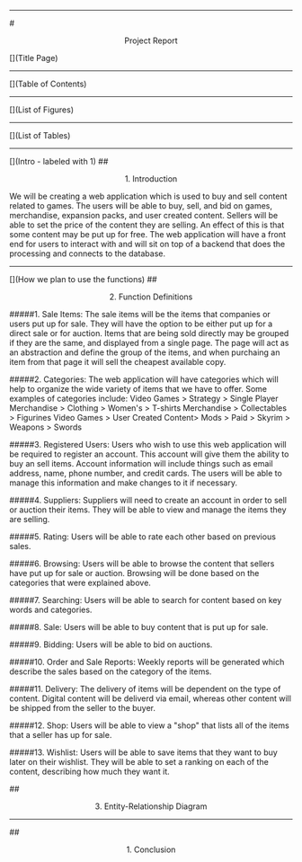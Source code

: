 ***
#<p align="center"> Project Report </p>
[](Title Page)
***
[](Table of Contents)
***
[](List of Figures)
***
[](List of Tables)
***
[](Intro - labeled with 1)
##<p align="center"> 1. Introduction </p>
We will be creating a web application which is used to buy and sell content related to games. The users will be able to buy, sell, and bid on games, merchandise, expansion packs, and user created content. Sellers will be able to set the price of the content they are selling. An effect of this is that some content may be put up for free. The web application will have a front end for users to interact with and will sit on top of a backend that does the processing and connects to the database.
***
[](How we plan to use the functions)
##<p align="center"> 2. Function Definitions </p>
#####1. Sale Items:
The sale items will be the items that companies or users put up for sale. They will have the option to be either put up for a direct sale or for auction. Items that are being sold directly may be grouped if they are the same, and displayed from a single page. The page will act as an abstraction and define the group of the items, and when purchaing an item from that page it will sell the cheapest available copy.

#####2. Categories:
The web application will have categories which will help to organize the wide variety of items that we have to offer. Some examples of categories include:
Video Games > Strategy > Single Player
Merchandise > Clothing > Women's > T-shirts
Merchandise > Collectables > Figurines
Video Games > User Created Content> Mods > Paid > Skyrim > Weapons > Swords

#####3. Registered Users:
Users who wish to use this web application will be required to register an account. This account will give them the ability to buy an sell items. Account information will include things such as email address, name, phone number, and credit cards. The users will be able to manage this information and make changes to it if necessary.

#####4. Suppliers:
Suppliers will need to create an account in order to sell or auction their items. They will be able to view and manage the items they are selling.

#####5. Rating:
Users will be able to rate each other based on previous sales.

#####6. Browsing:
Users will be able to browse the content that sellers have put up for sale or auction. Browsing will be done based on the categories that were explained above.

#####7. Searching:
Users will be able to search for content based on key words and categories.

#####8. Sale:
Users will be able to buy content that is put up for sale.

#####9. Bidding:
Users will be able to bid on auctions.

#####10. Order and Sale Reports:
Weekly reports will be generated which describe the sales based on the category of the items.

#####11. Delivery:
The delivery of items will be dependent on the type of content. Digital content will be deliverd via email, whereas other content will be shipped from the seller to the buyer.

#####12. Shop:
Users will be able to view a "shop" that lists all of the items that a seller has up for sale.

#####13. Wishlist:
Users will be able to save items that they want to buy later on their wishlist. They will be able to set a ranking on each of the content, describing how much they want it.

##<p align="center">3. Entity-Relationship Diagram</p>


***
[](Conclusion)
##<p align="center"> 1. Conclusion </p>
